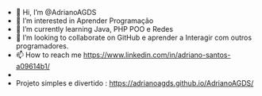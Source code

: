 - 👋 Hi, I’m @AdrianoAGDS
- 👀 I’m interested in  Aprender Programação
- 🌱 I’m currently learning  Java, PHP  POO e Redes
- 💞️ I’m looking to collaborate on  GitHub e aprender a Interagir  com  outros programadores.
- 📫 How to reach me https://www.linkedin.com/in/adriano-santos-a09614b1/
- 
-  Projeto simples e divertido : https://adrianoagds.github.io/AdrianoAGDS/ 
<!---
AdrianoAGDS/AdrianoAGDS is a ✨ special ✨ repository because its `README.md` (this file) appears on your GitHub profile.
You can click the Preview link to take a look at your changes.
--->

